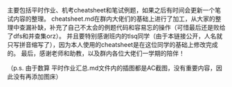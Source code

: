 主要包括平时作业、机考cheatsheet和笔试例题，如果之后有时间会更新一个笔试内容的整理。
cheatsheet.md在群内大佬们的基础上进行了加工，从大家的整理中查漏补缺，补充了自己不太会的例题代码和容易忘的操作（可惜最后还是败给了dfs和并查集orz）。
并且要特别感谢班内的tlsq同学（由于本链接公开，人名就只写拼音缩写了），因为本人使用的cheatsheet是在这位同学的基础上修改完成的。
最后，感谢老师和助教，以及群内各位大佬们一学期的陪伴！

（p.s. 由于数算 平时作业汇总.md文件内的插图都是AC截图，没有重要内容，因此没有再添加图床）
